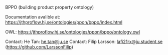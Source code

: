BPPO (building product property ontology)

Documentation avalible at: https://jthproflow.hj.se/ontologies/ppon/bppo/index.html

OWL: https://jthproflow.hj.se/ontologies/ppon/bppo/ontology.owl

Contact: He Tan: he.tan@ju.se
Contact: Filip Larsson: lafi21rx@ju.student.se (https://github.com/LarssonFilip)
